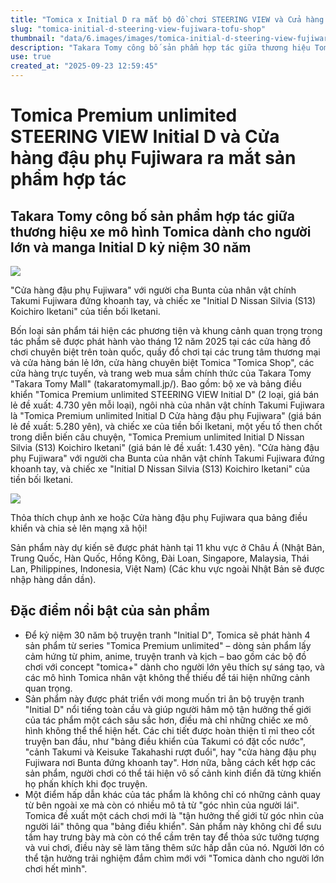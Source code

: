 ```yaml
---
title: "Tomica x Initial D ra mắt bộ đồ chơi STEERING VIEW và Cửa hàng đậu phụ"
slug: "tomica-initial-d-steering-view-fujiwara-tofu-shop"
thumbnail: "data/6.images/images/tomica-initial-d-steering-view-fujiwara-tofu-shop.webp"
description: "Takara Tomy công bố sản phẩm hợp tác giữa thương hiệu Tomica dành cho người lớn và manga Initial D, bao gồm bộ đồ chơi 'STEERING VIEW' và mô hình 'Cửa hàng đậu phụ Fujiwara'."
use: true
created_at: "2025-09-23 12:59:45"
---
```


# Tomica Premium unlimited STEERING VIEW Initial D và Cửa hàng đậu phụ Fujiwara ra mắt sản phẩm hợp tác

## Takara Tomy công bố sản phẩm hợp tác giữa thương hiệu xe mô hình Tomica dành cho người lớn và manga Initial D kỷ niệm 30 năm

![](/images/20250923-00010003-autobild-000-1-view.webp)

"Cửa hàng đậu phụ Fujiwara" với người cha Bunta của nhân vật chính Takumi Fujiwara đứng khoanh tay, và chiếc xe "Initial D Nissan Silvia (S13) Koichiro Iketani" của tiền bối Iketani.

Bốn loại sản phẩm tái hiện các phương tiện và khung cảnh quan trọng trong tác phẩm sẽ được phát hành vào tháng 12 năm 2025 tại các cửa hàng đồ chơi chuyên biệt trên toàn quốc, quầy đồ chơi tại các trung tâm thương mại và cửa hàng bán lẻ lớn, cửa hàng chuyên biệt Tomica "Tomica Shop", các cửa hàng trực tuyến, và trang web mua sắm chính thức của Takara Tomy "Takara Tomy Mall" (takaratomymall.jp/). Bao gồm: bộ xe và bảng điều khiển "Tomica Premium unlimited STEERING VIEW Initial D" (2 loại, giá bán lẻ đề xuất: 4.730 yên mỗi loại), ngôi nhà của nhân vật chính Takumi Fujiwara là "Tomica Premium unlimited Initial D Cửa hàng đậu phụ Fujiwara" (giá bán lẻ đề xuất: 5.280 yên), và chiếc xe của tiền bối Iketani, một yếu tố then chốt trong diễn biến câu chuyện, "Tomica Premium unlimited Initial D Nissan Silvia (S13) Koichiro Iketani" (giá bán lẻ đề xuất: 1.430 yên).
"Cửa hàng đậu phụ Fujiwara" với người cha Bunta của nhân vật chính Takumi Fujiwara đứng khoanh tay, và chiếc xe "Initial D Nissan Silvia (S13) Koichiro Iketani" của tiền bối Iketani.

![](/images/20250923-00010003-autobild-001-1-view.webp)

Thỏa thích chụp ảnh xe hoặc Cửa hàng đậu phụ Fujiwara qua bảng điều khiển và chia sẻ lên mạng xã hội!

Sản phẩm này dự kiến sẽ được phát hành tại 11 khu vực ở Châu Á (Nhật Bản, Trung Quốc, Hàn Quốc, Hồng Kông, Đài Loan, Singapore, Malaysia, Thái Lan, Philippines, Indonesia, Việt Nam) (Các khu vực ngoài Nhật Bản sẽ được nhập hàng dần dần).

## Đặc điểm nổi bật của sản phẩm

*   Để kỷ niệm 30 năm bộ truyện tranh "Initial D", Tomica sẽ phát hành 4 sản phẩm từ series "Tomica Premium unlimited" – dòng sản phẩm lấy cảm hứng từ phim, anime, truyện tranh và kịch – bao gồm các bộ đồ chơi với concept "tomica+" dành cho người lớn yêu thích sự sáng tạo, và các mô hình Tomica nhân vật không thể thiếu để tái hiện những cảnh quan trọng.
*   Sản phẩm này được phát triển với mong muốn tri ân bộ truyện tranh "Initial D" nổi tiếng toàn cầu và giúp người hâm mộ tận hưởng thế giới của tác phẩm một cách sâu sắc hơn, điều mà chỉ những chiếc xe mô hình không thể thể hiện hết. Các chi tiết được hoàn thiện tỉ mỉ theo cốt truyện ban đầu, như "bảng điều khiển của Takumi có đặt cốc nước", "cảnh Takumi và Keisuke Takahashi rượt đuổi", hay "cửa hàng đậu phụ Fujiwara nơi Bunta đứng khoanh tay". Hơn nữa, bằng cách kết hợp các sản phẩm, người chơi có thể tái hiện vô số cảnh kinh điển đã từng khiến họ phấn khích khi đọc truyện.
*   Một điểm hấp dẫn khác của tác phẩm là không chỉ có những cảnh quay từ bên ngoài xe mà còn có nhiều mô tả từ "góc nhìn của người lái". Tomica đề xuất một cách chơi mới là "tận hưởng thế giới từ góc nhìn của người lái" thông qua "bảng điều khiển". Sản phẩm này không chỉ để sưu tầm hay trưng bày mà còn có thể cầm trên tay để thỏa sức tưởng tượng và vui chơi, điều này sẽ làm tăng thêm sức hấp dẫn của nó. Người lớn có thể tận hưởng trải nghiệm đắm chìm mới với "Tomica dành cho người lớn chơi hết mình".